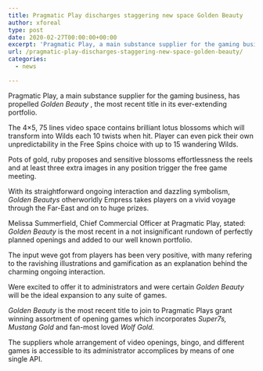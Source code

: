 ```yaml
---
title: Pragmatic Play discharges staggering new space Golden Beauty
author: xforeal 
type: post
date: 2020-02-27T00:00:00+00:00
excerpt: 'Pragmatic Play, a main substance supplier for the gaming business, has propelled Golden Beauty, the most recent title in its ever-growing portfolio '
url: /pragmatic-play-discharges-staggering-new-space-golden-beauty/
categories:
  - news

---
```

Pragmatic Play, a main substance supplier for the gaming business, has propelled _Golden Beauty_ , the most recent title in its ever-extending portfolio. 

The 4&#215;5, 75 lines video space contains brilliant lotus blossoms which will transform into Wilds each 10 twists when hit. Player can even pick their own unpredictability in the Free Spins choice with up to 15 wandering Wilds. 

Pots of gold, ruby proposes and sensitive blossoms effortlessness the reels and at least three extra images in any position trigger the free game meeting. 

With its straightforward ongoing interaction and dazzling symbolism, _Golden Beautys_ otherworldly Empress takes players on a vivid voyage through the Far-East and on to huge prizes. 

Melissa Summerfield, Chief Commercial Officer at Pragmatic Play, stated: _Golden Beauty_ is the most recent in a not insignificant rundown of perfectly planned openings and added to our well known portfolio. 

The input weve got from players has been very positive, with many refering to the ravishing illustrations and gamification as an explanation behind the charming ongoing interaction. 

Were excited to offer it to administrators and were certain _Golden Beauty_ will be the ideal expansion to any suite of games. 

_Golden Beauty_ is the most recent title to join to Pragmatic Plays grant winning assortment of opening games which incorporates _Super7s, Mustang Gold_ and fan-most loved _Wolf Gold._ 

The suppliers whole arrangement of video openings, bingo, and different games is accessible to its administrator accomplices by means of one single API.